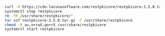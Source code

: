 ﻿```sh
curl -O https://cdn.lacunasoftware.com/restpkicore/restpkicore-2.5.0.tar.gz
systemctl stop restpkicore
rm -fR /usr/share/restpkicore/*
tar xzf restpkicore-2.5.0.tar.gz -C /usr/share/restpkicore
chmod -R a=,u+rwX,go+rX /usr/share/restpkicore
systemctl start restpkicore
```
